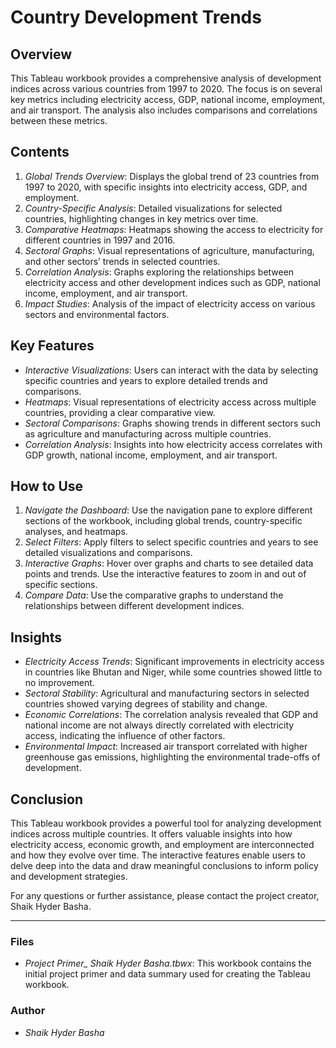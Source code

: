# Country Development Trends

## Overview
This Tableau workbook provides a comprehensive analysis of development indices across various countries from 1997 to 2020. The focus is on several key metrics including electricity access, GDP, national income, employment, and air transport. The analysis also includes comparisons and correlations between these metrics.

## Contents
1. *Global Trends Overview*: Displays the global trend of 23 countries from 1997 to 2020, with specific insights into electricity access, GDP, and employment.
2. *Country-Specific Analysis*: Detailed visualizations for selected countries, highlighting changes in key metrics over time.
3. *Comparative Heatmaps*: Heatmaps showing the access to electricity for different countries in 1997 and 2016.
4. *Sectoral Graphs*: Visual representations of agriculture, manufacturing, and other sectors’ trends in selected countries.
5. *Correlation Analysis*: Graphs exploring the relationships between electricity access and other development indices such as GDP, national income, employment, and air transport.
6. *Impact Studies*: Analysis of the impact of electricity access on various sectors and environmental factors.

## Key Features
- *Interactive Visualizations*: Users can interact with the data by selecting specific countries and years to explore detailed trends and comparisons.
- *Heatmaps*: Visual representations of electricity access across multiple countries, providing a clear comparative view.
- *Sectoral Comparisons*: Graphs showing trends in different sectors such as agriculture and manufacturing across multiple countries.
- *Correlation Analysis*: Insights into how electricity access correlates with GDP growth, national income, employment, and air transport.

## How to Use
1. *Navigate the Dashboard*: Use the navigation pane to explore different sections of the workbook, including global trends, country-specific analyses, and heatmaps.
2. *Select Filters*: Apply filters to select specific countries and years to see detailed visualizations and comparisons.
3. *Interactive Graphs*: Hover over graphs and charts to see detailed data points and trends. Use the interactive features to zoom in and out of specific sections.
4. *Compare Data*: Use the comparative graphs to understand the relationships between different development indices.

## Insights
- *Electricity Access Trends*: Significant improvements in electricity access in countries like Bhutan and Niger, while some countries showed little to no improvement.
- *Sectoral Stability*: Agricultural and manufacturing sectors in selected countries showed varying degrees of stability and change.
- *Economic Correlations*: The correlation analysis revealed that GDP and national income are not always directly correlated with electricity access, indicating the influence of other factors.
- *Environmental Impact*: Increased air transport correlated with higher greenhouse gas emissions, highlighting the environmental trade-offs of development.

## Conclusion
This Tableau workbook provides a powerful tool for analyzing development indices across multiple countries. It offers valuable insights into how electricity access, economic growth, and employment are interconnected and how they evolve over time. The interactive features enable users to delve deep into the data and draw meaningful conclusions to inform policy and development strategies.

For any questions or further assistance, please contact the project creator, Shaik Hyder Basha.

---

### Files
- *Project Primer_ Shaik Hyder Basha.tbwx*: This workbook contains the initial project primer and data summary used for creating the Tableau workbook.

### Author
- *Shaik Hyder Basha*
